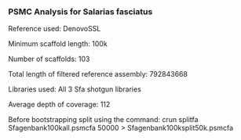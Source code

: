 ### PSMC Analysis for Salarias fasciatus

Reference used: DenovoSSL

Minimum scaffold length: 100k

Number of scaffolds: 103

Total length of filtered reference assembly: 792843668

Libraries used: All 3 Sfa shotgun libraries

Average depth of coverage: 112

Before bootstrapping split using the command: crun splitfa Sfagenbank100kall.psmcfa 50000 > Sfagenbank100ksplit50k.psmcfa
